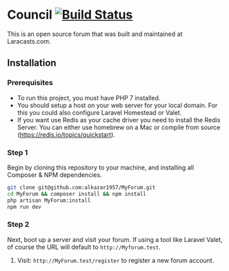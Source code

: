 # Council [![Build Status](https://travis-ci.org/JeffreyWay/council.svg?branch=master)](https://travis-ci.org/JeffreyWay/council)

This is an open source forum that was built and maintained at Laracasts.com.

## Installation

### Prerequisites

* To run this project, you must have PHP 7 installed.
* You should setup a host on your web server for your local domain. For this you could also configure Laravel Homestead or Valet. 
* If you want use Redis as your cache driver you need to install the Redis Server. You can either use homebrew on a Mac or compile from source (https://redis.io/topics/quickstart). 

### Step 1

Begin by cloning this repository to your machine, and installing all Composer & NPM dependencies.

```bash
git clone git@github.com:alkazar1957/MyForum.git
cd MyForum && composer install && npm install
php artisan MyForum:install
npm run dev
```

### Step 2

Next, boot up a server and visit your forum. If using a tool like Laravel Valet, of course the URL will default to `http://Myforum.test`. 

1. Visit: `http://MyForum.test/register` to register a new forum account.
